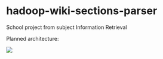 # hadoop-wiki-sections-parser

School project from subject Information Retrieval

Planned architecture:

![](doc/architecture.png)
